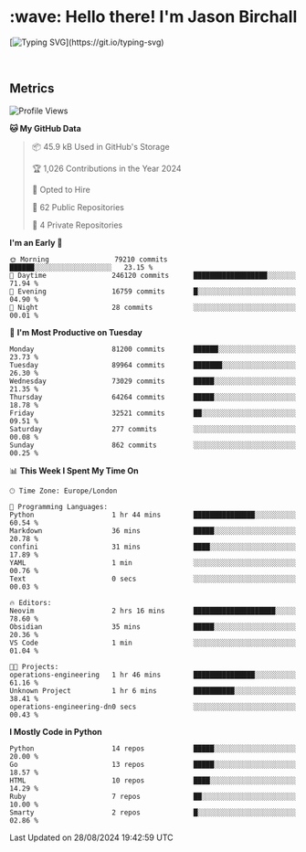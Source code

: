 <h1 align="left" id="jason-title">:wave: Hello there! I'm Jason Birchall</h1>

[![Typing SVG](https://readme-typing-svg.demolab.com?font=Anek+Devanagari+&size=14&pause=1000&color=8C8C8C&width=435&separator=%3C&lines=Software+Engineer+working+at+MoJ+Digital+UK.%3CI'm+currently+learning+Python+and+Machine+Learning.%3COpen+Source+and+Free+Software+advocate.%3CSkills%3A+Go;+Python;+Terraform;+Kubernetes.)](https://git.io/typing-svg)

<br>


<h2>Metrics</h2>

<!--START_SECTION:waka-->
![Profile Views](http://img.shields.io/badge/Profile%20Views-0-blue)

**🐱 My GitHub Data** 

> 📦 45.9 kB Used in GitHub's Storage 
 > 
> 🏆 1,026 Contributions in the Year 2024
 > 
> 💼 Opted to Hire
 > 
> 📜 62 Public Repositories 
 > 
> 🔑 4 Private Repositories 
 > 
**I'm an Early 🐤** 

```text
🌞 Morning                79210 commits       ██████░░░░░░░░░░░░░░░░░░░   23.15 % 
🌆 Daytime                246120 commits      ██████████████████░░░░░░░   71.94 % 
🌃 Evening                16759 commits       █░░░░░░░░░░░░░░░░░░░░░░░░   04.90 % 
🌙 Night                  28 commits          ░░░░░░░░░░░░░░░░░░░░░░░░░   00.01 % 
```
📅 **I'm Most Productive on Tuesday** 

```text
Monday                   81200 commits       ██████░░░░░░░░░░░░░░░░░░░   23.73 % 
Tuesday                  89964 commits       ███████░░░░░░░░░░░░░░░░░░   26.30 % 
Wednesday                73029 commits       █████░░░░░░░░░░░░░░░░░░░░   21.35 % 
Thursday                 64264 commits       █████░░░░░░░░░░░░░░░░░░░░   18.78 % 
Friday                   32521 commits       ██░░░░░░░░░░░░░░░░░░░░░░░   09.51 % 
Saturday                 277 commits         ░░░░░░░░░░░░░░░░░░░░░░░░░   00.08 % 
Sunday                   862 commits         ░░░░░░░░░░░░░░░░░░░░░░░░░   00.25 % 
```


📊 **This Week I Spent My Time On** 

```text
🕑︎ Time Zone: Europe/London

💬 Programming Languages: 
Python                   1 hr 44 mins        ███████████████░░░░░░░░░░   60.54 % 
Markdown                 36 mins             █████░░░░░░░░░░░░░░░░░░░░   20.78 % 
confini                  31 mins             ████░░░░░░░░░░░░░░░░░░░░░   17.89 % 
YAML                     1 min               ░░░░░░░░░░░░░░░░░░░░░░░░░   00.76 % 
Text                     0 secs              ░░░░░░░░░░░░░░░░░░░░░░░░░   00.03 % 

🔥 Editors: 
Neovim                   2 hrs 16 mins       ████████████████████░░░░░   78.60 % 
Obsidian                 35 mins             █████░░░░░░░░░░░░░░░░░░░░   20.36 % 
VS Code                  1 min               ░░░░░░░░░░░░░░░░░░░░░░░░░   01.04 % 

🐱‍💻 Projects: 
operations-engineering   1 hr 46 mins        ███████████████░░░░░░░░░░   61.16 % 
Unknown Project          1 hr 6 mins         ██████████░░░░░░░░░░░░░░░   38.41 % 
operations-engineering-dn0 secs              ░░░░░░░░░░░░░░░░░░░░░░░░░   00.43 % 
```

**I Mostly Code in Python** 

```text
Python                   14 repos            █████░░░░░░░░░░░░░░░░░░░░   20.00 % 
Go                       13 repos            █████░░░░░░░░░░░░░░░░░░░░   18.57 % 
HTML                     10 repos            ████░░░░░░░░░░░░░░░░░░░░░   14.29 % 
Ruby                     7 repos             ██░░░░░░░░░░░░░░░░░░░░░░░   10.00 % 
Smarty                   2 repos             █░░░░░░░░░░░░░░░░░░░░░░░░   02.86 % 
```




 Last Updated on 28/08/2024 19:42:59 UTC
<!--END_SECTION:waka-->

<!-- links -->

[issues page]: https://github.com/jasonBirchall/jasonBirchall/issues "jasonBirchall/issues"
